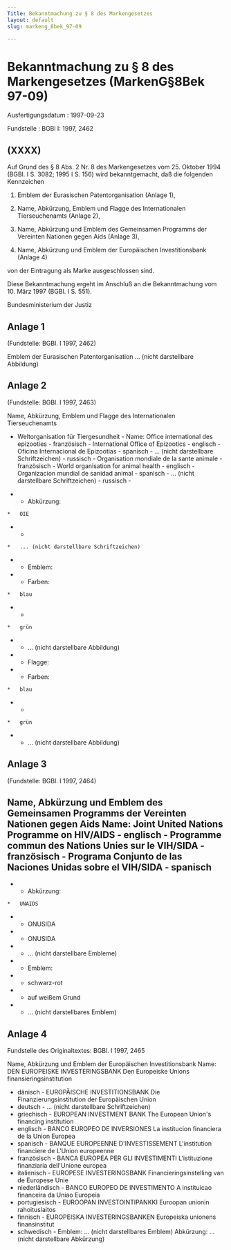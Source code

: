 ```yaml
---
Title: Bekanntmachung zu § 8 des Markengesetzes
layout: default
slug: markeng_8bek_97-09

---
```


# Bekanntmachung zu § 8 des Markengesetzes (MarkenG§8Bek 97-09)

Ausfertigungsdatum
:   1997-09-23

Fundstelle
:   BGBl I: 1997, 2462



## (XXXX)

Auf Grund des § 8 Abs. 2 Nr. 8 des Markengesetzes vom 25. Oktober 1994
(BGBl. I S. 3082; 1995 I S. 156) wird bekanntgemacht, daß die
folgenden Kennzeichen

1.  Emblem der Eurasischen Patentorganisation (Anlage 1),


2.  Name, Abkürzung, Emblem und Flagge des Internationalen Tierseuchenamts
    (Anlage 2),


3.  Name, Abkürzung und Emblem des Gemeinsamen Programms der Vereinten
    Nationen gegen Aids (Anlage 3),


4.  Name, Abkürzung und Emblem der Europäischen Investitionsbank (Anlage
    4)



von der Eintragung als Marke ausgeschlossen sind.

Diese Bekanntmachung ergeht im Anschluß an die Bekanntmachung vom 10.
März 1997 (BGBl. I S. 551).

Bundesministerium der Justiz


## Anlage 1

(Fundstelle: BGBl. I 1997, 2462)

Emblem der Eurasischen Patentorganisation
... (nicht darstellbare Abbildung)


## Anlage 2

(Fundstelle: BGBl. I 1997, 2463)

Name, Abkürzung, Emblem und Flagge des Internationalen Tierseuchenamts
- Weltorganisation für Tiergesundheit -
Name:
Office international des
epizooties - französisch -
International Office of Epizootics - englisch -
Oficina Internacional de Epizootias - spanisch -
... (nicht darstellbare Schriftzeichen)              - russisch -
Organisation mondiale de la
sante animale - französisch -
World organisation for animal health - englisch -
Organizacion mundial de sanidad animal - spanisch -
... (nicht darstellbare Schriftzeichen)              - russisch -

*    *   Abkürzung:

    *   OIE


*    *
    *   ... (nicht darstellbare Schriftzeichen)


*    *   Emblem:


*    *   Farben:

    *   blau


*    *
    *   grün


*    *   ... (nicht darstellbare Abbildung)


*    *   Flagge:


*    *   Farben:

    *   blau


*    *
    *   grün


*    *   ... (nicht darstellbare Abbildung)





## Anlage 3

(Fundstelle: BGBl. I 1997, 2464)

Name, Abkürzung und Emblem des Gemeinsamen Programms der Vereinten
Nationen gegen Aids
Name:
Joint United Nations Programme on HIV/AIDS - englisch -
Programme commun des Nations Unies sur le VIH/SIDA - französisch -
Programa Conjunto de las Naciones Unidas sobre el VIH/SIDA - spanisch
-

*    *   Abkürzung:

    *   UNAIDS


*    *   ONUSIDA


*    *   ONUSIDA


*    *   ... (nicht darstellbare Embleme)


*    *   Emblem:


*    *   schwarz-rot


*    *   auf weißem Grund


*    *   ... (nicht darstellbares Emblem)





## Anlage 4

Fundstelle des Originaltextes: BGBl. I 1997, 2465

Name, Abkürzung und Emblem der Europäischen Investitionsbank
Name:
DEN
EUROPEISKE INVESTERINGSBANK
Den
Europeiske Unions finansieringsinstitution
- dänisch -
EUROPÄISCHE INVESTITIONSBANK
Die Finanzierungsinstitution der Europäischen Union
- deutsch -
... (nicht darstellbare Schriftzeichen)
- griechisch -
EUROPEAN INVESTMENT BANK
The European Union's financing institution
- englisch -
BANCO EUROPEO DE INVERSIONES
La
institucion financiera de la
Union Europea
- spanisch -
BANQUE EUROPEENNE D'INVESTISSEMENT
L'institution
financiere de L'Union
europeenne
- französisch -
BANCA EUROPEA PER GLI INVESTIMENTI
L'istituzione finanziaria dell'Unione europea
- italienisch -
EUROPESE INVESTERINGSBANK
Financieringsinstelling van de Europese Unie
- niederländisch -
BANCO EUROPEO DE INVESTIMENTO
A
instituicao financeira da
Uniao Europeia
- portugiesisch -
EUROOPAN INVESTOINTIPANKKI
Euroopan unionin rahoituslaitos
- finnisch -
EUROPEISKA INVESTERINGSBANKEN
Europeiska unionens finansinstitut
- schwedisch -
Emblem:
... (nicht darstellbares Emblem)
Abkürzung:
... (nicht darstellbare Abkürzung)

